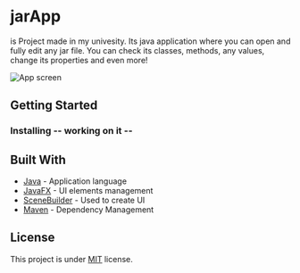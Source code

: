 # jarApp

is Project made in my univesity. Its java application where you can open and fully edit any jar file. You can check its classes, methods, any values, change its properties and even more!

![App screen](https://i.ibb.co/w7gp2K5/as1.png)

## Getting Started

### Installing -- working on it --

## Built With

* [Java](https://docs.oracle.com/javase/8/docs/) - Application language
* [JavaFX](https://docs.oracle.com/javase/8/javafx/api/toc.htm) - UI elements management
* [SceneBuilder](https://gluonhq.com/products/scene-builder/) - Used to create UI
* [Maven](https://maven.apache.org/) - Dependency Management

## License
This project is under [MIT](https://en.wikipedia.org/wiki/MIT_License) license.
